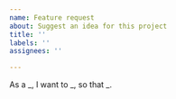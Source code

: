```yaml
---
name: Feature request
about: Suggest an idea for this project
title: ''
labels: ''
assignees: ''

---
```


As a _, I want to _, so that _.
